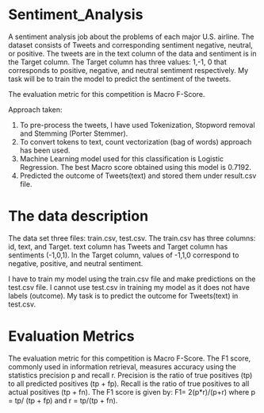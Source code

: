 # Sentiment_Analysis
A sentiment analysis job about the problems of each major U.S. airline.
The dataset consists of Tweets and corresponding sentiment negative, neutral, or positive. The tweets are in the text column of the data and sentiment is in the Target column. The Target column has three values: 1,-1, 0 that corresponds to positive, negative, and neutral sentiment respectively. My task will be to train the model to predict the sentiment of the tweets.

The evaluation metric for this competition is Macro F-Score.

Approach taken:
1. To pre-process the tweets, I have used Tokenization, Stopword removal and Stemming (Porter Stemmer).
2. To convert tokens to text, count vectorization (bag of words) approach has been used.
3. Machine Learning model used for this classification is Logistic Regression. The best Macro score obtained using this model is 0.7192.
4. Predicted the outcome of Tweets(text) and stored them under result.csv file.

# The data description
The data set three files: train.csv, test.csv.
The train.csv has three columns: id, text, and Target. text column has Tweets and Target column has sentiments (-1,0,1). In the Target column, values of -1,1,0 correspond to negative, positive, and neutral sentiment.

I have to train my model using the train.csv file and make predictions on the test.csv file. I cannot use test.csv in training my model as it does not have labels (outcome). My task is to predict the outcome for Tweets(text) in test.csv.

# Evaluation Metrics
The evaluation metric for this competition is Macro F-Score.
The F1 score, commonly used in information retrieval, measures accuracy using the statistics precision p and recall r. Precision is the ratio of true positives (tp) to all predicted positives (tp + fp). Recall is the ratio of true positives to all actual positives (tp + fn). The F1 score is given by:
F1= 2(p*r)/(p+r)   where p = tp/ (tp + fp) and r = tp/(tp + fn).


